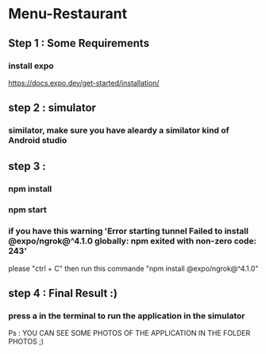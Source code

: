 # Menu-Restaurant

## Step 1 : Some Requirements
### install expo 
https://docs.expo.dev/get-started/installation/
## step 2 : simulator 
### similator, make sure you have aleardy a similator kind of Android studio

## step 3 : 
### npm install
### npm start 

### if you have this warning 'Error starting tunnel Failed to install @expo/ngrok@^4.1.0 globally: npm exited with non-zero code: 243'
please "ctrl + C" then run this commande "npm install  @expo/ngrok@^4.1.0"
## step 4 :  Final Result :)
###  press a in the terminal to run the application in the simulator

Ps : YOU CAN SEE SOME PHOTOS OF THE APPLICATION IN THE FOLDER PHOTOS ;)